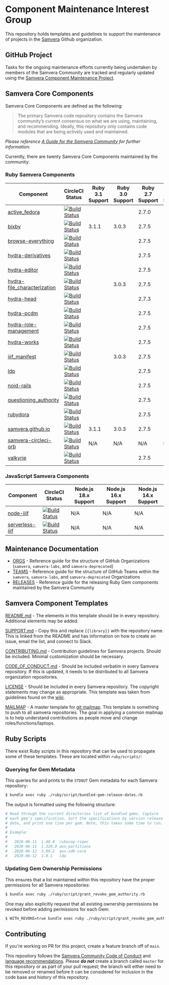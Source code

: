 # Component Maintenance Interest Group

This repository holds templates and guidelines to support the maintenance of projects in the [Samvera](https://github.com/samvera) Github organization.

## GitHub Project

Tasks for the ongoing maintenance efforts currently being undertaken by members of the Samvera Community are tracked and regularly updated using the [Samvera Component Maintenance Project](https://github.com/orgs/samvera/projects/28/views/3).

## Samvera Core Components

Samvera Core Components are defined as the following:

> The primary Samvera code repository contains the Samvera community’s current consensus on what we are using, maintaining, and recommending. Ideally, this repository only contains code modules that are being actively used and maintained.

_Please reference [A Guide for the Samvera Community](https://samvera.github.io/core_components.html) for further information._

Currently, there are twenty Samvera Core Components maintained by the community:

### Ruby Samvera Components

| Component | CircleCI Status | Ruby 3.1 Support | Ruby 3.0 Support | Ruby 2.7 Support | Ruby 2.6 Support | Rails 7.0 Support | Rails 6.1 Support | Rails 6.0 Support | Rails 5.2 Support |
| --- | --- | --- | --- | --- | --- | --- | --- | --- | --- |
| [active_fedora](https://github.com/samvera/active_fedora)                             | [![Build Status](https://circleci.com/gh/samvera/active_fedora.svg?style=svg)](https://circleci.com/gh/samvera/active_fedora)                             |                  |                  | 2.7.0            | 2.6.5            |                   |                   | 6.0.2             | 5.2.4             |
| [bixby](https://github.com/samvera/bixby)                                             | [![Build Status](https://circleci.com/gh/samvera/bixby.svg?style=svg)](https://circleci.com/gh/samvera/bixby)                                             | 3.1.1            | 3.0.3            | 2.7.5            | 2.6.9            | N/A               | N/A               | N/A               | N/A               |
| [browse-everything](https://github.com/samvera/browse-everything)                     | [![Build Status](https://circleci.com/gh/samvera/browse-everything.svg?style=svg)](https://circleci.com/gh/samvera/browse-everything)                     |                  |                  | 2.7.5            | 2.6.9            |                   |                   | 6.0.4.7           | 5.2.4             |
| [hydra-derivatives](https://github.com/samvera/hydra-derivatives)                     | [![Build Status](https://circleci.com/gh/samvera/hydra-derivatives.svg?style=svg)](https://circleci.com/gh/samvera/hydra-derivatives)                     |                  |                  | 2.7.5            | 2.6.9            | N/A               | N/A               | N/A               | N/A               |
| [hydra-editor](https://github.com/samvera/hydra-editor)                               | [![Build Status](https://circleci.com/gh/samvera/hydra-editor.svg?style=svg)](https://circleci.com/gh/samvera/hydra-editor)                               |                  |                  | 2.7.5            | 2.6.9            |                   |                   | 6.0.3.4           | 5.2.3             |
| [hydra-file_characterization](https://github.com/samvera/hydra-file_characterization) | [![Build Status](https://circleci.com/gh/samvera/hydra-file_characterization.svg?style=svg)](https://circleci.com/gh/samvera/hydra-file_characterization) |                  | 3.0.3            | 2.7.5            | 2.6.9            | 7.0.2.3           | 6.1.5             | 6.0.4.7           | 5.2.7             |
| [hydra-head](https://github.com/samvera/hydra-head)                                   | [![Build Status](https://circleci.com/gh/samvera/hydra-head.svg?style=svg)](https://circleci.com/gh/samvera/hydra-head)                                   |                  |                  | 2.7.3            | 2.6.7            |                   |                   | 6.0.3.7           | 5.2.6             |
| [hydra-pcdm](https://github.com/samvera/hydra-pcdm)                                   | [![Build Status](https://circleci.com/gh/samvera/hydra-pcdm.svg?style=svg)](https://circleci.com/gh/samvera/hydra-pcdm)                                   |                  |                  | 2.7.5            | 2.6.9            |                   |                   | 6.0.2             | 5.2.4             |
| [hydra-role-management](https://github.com/samvera/hydra-role-management)             | [![Build Status](https://circleci.com/gh/samvera/hydra-role-management.svg?style=svg)](https://circleci.com/gh/samvera/hydra-role-management)             |                  |                  | 2.7.5            | 2.6.9            |                   |                   | 6.0.2             | 5.2.4             |
| [hydra-works](https://github.com/samvera/hydra-works)                                 | [![Build Status](https://circleci.com/gh/samvera/hydra-works.svg?style=svg)](https://circleci.com/gh/samvera/hydra-works)                                 |                  |                  | 2.7.5            | 2.6.9            |                   |                   | 6.0.3.1           | 5.2.4.3           | [![Build Status](https://circleci.com/gh/samvera/hydra-works.svg?style=svg)](https://circleci.com/gh/samvera/hydra-works) |
| [iiif_manifest](https://github.com/samvera/iiif_manifest)                             | [![Build Status](https://circleci.com/gh/samvera/iiif_manifest.svg?style=svg)](https://circleci.com/gh/samvera/iiif_manifest)                             |                  | 3.0.3            | 2.7.5            | 2.6.9            | N/A               | N/A               | N/A               | N/A               |
| [ldp](https://github.com/samvera/ldp)                                                 | [![Build Status](https://circleci.com/gh/samvera/ldp.svg?style=svg)](https://circleci.com/gh/samvera/ldp)                                                 |                  |                  | 2.7.5            | 2.6.9            |                   |                   | 6.0.4.4           | 5.2.0             |
| [noid-rails](https://github.com/samvera/noid-rails)                                   | [![Build Status](https://circleci.com/gh/samvera/noid-rails.svg?style=svg)](https://circleci.com/gh/samvera/noid-rails)                                   |                  |                  | 2.7.5            | 2.6.9            |                   | 6.1.3.2           | 6.0.3.2           | 5.2.4.3           |
| [questioning_authority](https://github.com/samvera/questioning_authority)             | [![Build Status](https://circleci.com/gh/samvera/questioning_authority.svg?style=svg)](https://circleci.com/gh/samvera/questioning_authority)             |                  |                  | 2.7.5            | 2.6.9            |                   | 6.1.1             | 6.0.2             | 5.2.4             |
| [rubydora](https://github.com/samvera/rubydora)                                       | [![Build Status](https://circleci.com/gh/samvera/rubydora.svg?style=svg)](https://circleci.com/gh/samvera/rubydora)                                       |                  |                  | 2.7.5            | 2.6.9            |                   |                   | 6.0.2             | 5.2.4             |
| [samvera.github.io](https://github.com/samvera/samvera.github.io)                     | [![Build Status](https://circleci.com/gh/samvera/samvera.github.io.svg?style=svg)](https://circleci.com/gh/samvera/samvera.github.io)                     | 3.1.1            | 3.0.3            | 2.7.5            | 2.6.9            | N/A               | N/A               | N/A               | N/A               |
| [samvera-circleci-orb](https://github.com/samvera/samvera-circleci-orb)               | [![Build Status](https://circleci.com/gh/samvera/samvera-circleci-orb.svg?style=svg)](https://circleci.com/gh/samvera/samvera-circleci-orb)               | N/A              | N/A              | N/A              | N/A              | N/A               | N/A               | N/A               | N/A               |
| [valkyrie](https://github.com/samvera/valkyrie)                                       | [![Build Status](https://circleci.com/gh/samvera/valkyrie.svg?style=svg)](https://circleci.com/gh/samvera/valkyrie)                                       |                  |                  | 2.7.5            | 2.6.5            |                   |                   | 6.0.5             | 5.2.8             |

### JavaScript Samvera Components

| Component                                                     | CircleCI Status                                                                                                                   | Node.js 18.x Support | Node.js 16.x Support | Node.js 14.x Support |
| ------------------------------------------------------------- | --------------------------------------------------------------------------------------------------------------------------------- | -------------------- | -------------------- | -------------------- |
| [node-iiif](https://github.com/samvera/node-iiif)             | [![Build Status](https://circleci.com/gh/samvera/node-iiif.svg?style=svg)](https://circleci.com/gh/samvera/node-iiif)             | N/A                  | N/A                  | N/A                  | N/A | N/A | N/A | N/A | N/A |
| [serverless-iiif](https://github.com/samvera/serverless-iiif) | [![Build Status](https://circleci.com/gh/samvera/serverless-iiif.svg?style=svg)](https://circleci.com/gh/samvera/serverless-iiif) | N/A                  | N/A                  | N/A                  | N/A | N/A | N/A | N/A | N/A |

## Maintenance Documentation

- [ORGS](./ORGS.md) - Reference guide for the structure of GitHub Organizations (`samvera`, `samvera-labs`, and `samvera-deprecated`)
- [TEAMS](./TEAMS.md) - Reference guide for the structure of GitHub Teams within the `samvera`, `samvera-labs`, and `samvera-deprecated` Organizations
- [RELEASES](./ruby/RELEASES.md) - Reference guide for the releasing Ruby Gem components maintained by the Samvera Community

## Samvera Component Templates

[README.md](./templates/README.md) - The elements in this template should be in
every repository. Additional elements may be added.

[SUPPORT.md](./templates/SUPPORT.md) - Copy this and replace `{{library}}` with
the repository name. This is linked from the README and has information on how
to create an issue, email the list, and connect to Slack.

[CONTRIBUTING.md](./templates/CONTRIBUTING.md) - Contribution guidelines for
Samvera projects. Should be included. Minimal customization should be necessary.

[CODE_OF_CONDUCT.md](./templates/CODE_OF_CONDUCT.md) - Should be included
verbatim in every Samvera repository. If this is updated, it needs to be
distributed to all Samvera organization repositories.

[LICENSE](./templates/LICENSE) - Should be included in every Samvera
repository. The copyright statements may change as appropriate. This template
was taken from guidelines found on the
[wiki](https://wiki.duraspace.org/display/samvera/Code+Copyright+Statement).

[MAILMAP](./templates/MAILMAP) - A master template for [git mailmap](https://www.git-scm.com/docs/git-check-mailmap).
This template is something to push to all samvera repositories. The goal in
applying a common mailmap is to help understand contributions as people move
and change roles/functions/laptops.

## Ruby Scripts

There exist Ruby scripts in this repository that can be used to propagate some of these templates. These are located within `ruby/scripts/`:

### Querying for Gem Metadata

This queries for and prints to the `STDOUT` Gem metadata for each Samvera repository:

```bash
$ bundle exec ruby ./ruby/script/bundled-gem-release-dates.rb
```

The output is formatted using the following structure:

```bash
# Read through the current directories list of bundled gems. Capture
# each gem's specification. Sort the specifications by version release
# date, and print one line per gem. Note, this takes some time to run.
#
# Example:
#
#   2020-06-11  1.40.0  rubocop-rspec
#   2020-06-11  1.329.0 aws-partitions
#   2020-06-12  3.99.2  aws-sdk-core
#   2020-06-12  1.0.1   ldp
```

### Updating Gem Ownership Permissions

This ensures that a list maintained within this repository have the proper permissions for all Samvera repositories:

```bash
$ bundle exec ruby ./ruby/script/grant_revoke_gem_authority.rb
```

One may also explicitly request that all existing ownership permissions be revoked before adding permissions for each Gem:

```bash
$ WITH_REVOKE=true bundle exec ruby ./ruby/script/grant_revoke_gem_authority.rb
```

## Contributing

If you're working on PR for this project, create a feature branch off of `main`.

This repository follows the [Samvera Community Code of Conduct](https://samvera.atlassian.net/wiki/spaces/samvera/pages/405212316/Code+of+Conduct) and [language recommendations](https://github.com/samvera/maintenance/blob/main/templates/CONTRIBUTING.md#language). Please **_do not_** create a branch called `master` for this repository or as part of your pull request; the branch will either need to be removed or renamed before it can be considered for inclusion in the code base and history of this repository.
